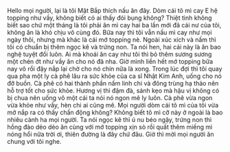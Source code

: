 Hello mọi người, lại là tôi Mật Bắp thích nấu ăn đây. Dòm cái tô mì cay E hệ topping như vầy, không biết có ai thấy đói bụng không? Thiệt tình không biết sao chứ một tháng là tôi phải ăn mì cay hai ba lần mới đã cái nư của tôi, không ăn là khó chịu vô cùng đó. Bữa nay thì tôi vẫn nấu mì cay như mọi ngày thôi, nhưng mà khác là cái mớ topping nè. Ngoài xúc xích và nấm thì tôi có chuẩn bị thêm ngọc kê và trứng non. Ta nói hen, hai cái này là ăn bao nghệ tuyệt đối luôn. Ai mà khoái ăn cay như tôi thì bỏ thêm sương sương một chén ớt như vầy ăn cho nó đã nha. Giờ mình liền hết mớ topping bữa nay vô rồi đậy nắp lại chờ cho nó chín nữa là xong. Trong lúc đợi thì tôi quay qua pha một ly cà phê lâu ra sức khỏe của ca sĩ Nhật Kim Anh, uống cho nó đỡ buồn. Cà phê có hai thành phần nấm linh chi và đông trùng hạ thảo nên hỗ trợ tốt cho sức khỏe. Hương vị thì đậm đà, sánh kẹo mà hậu vị không có bị chua nên uống vô một cái ta nói nó ngon mê ly luôn. Cà phê vừa ngon vừa khỏe như vầy, hèn chi ai cũng mê. Mọi người dòm cái tô mì của tôi vừa mở nắp ra có thấy chấn động không? Không biết tô mì cỡ này ở ngoài là bao nhiêu cành ha mọi người. Ta nói ngọc kê thì ú nu béo ngậy, trứng non thì hồng đào dẻo dẻo ăn cùng với mớ topping xịn sò rồi quất thêm miếng mì nóng hổi nữa trời ơi, thiên đường là đây chứ đâu. Giờ thì mời mọi người ăn chung với tôi nghe.